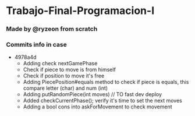 # Trabajo-Final-Programacion-I
 
### Made by @ryzeon from scratch

### Commits info in case

* 4978a4d
    * Adding check nextGamePhase
    * Check if piece to move is from himself
    * Check if position to move it's free
    * Adding PiecePosition#equals method to check if piece is equals, this compare letter (char) and num (int)
    * Adding putRandomPiece(int moves) // TO fast dev deploy
    * Added checkCurrentPhase(); verify it's time to set the next moves
    * Adding a bool cons into askForMovement to check movement